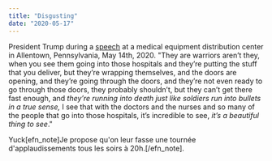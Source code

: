 ```yaml
---
title: "Disgusting"
date: "2020-05-17"
---
```


President Trump during a [speech](https://www.whitehouse.gov/briefings-statements/remarks-president-trump-owens-minor-inc-distribution-center-allentown-pa/) at a medical equipment distribution center in Allentown, Pennsylvania, May 14th, 2020. 
"They are warriors aren’t they, when you see them going into those hospitals and they’re putting the stuff that you deliver, but they’re wrapping themselves, and the doors are opening, and they’re going through the doors, and they’re not even ready to go through those doors, they probably shouldn’t, but they can’t get there fast enough, and _they’re running into death just like soldiers run into bullets in a true sense,_ I see that with the doctors and the nurses and so many of the people that go into those hospitals, it’s incredible to see, _it’s a beautiful thing to see_."

Yuck\[efn\_note\]Je propose qu'on leur fasse une tournée d'applaudissements tous les soirs à 20h.\[/efn\_note\].
